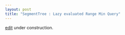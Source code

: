 ```yaml
---
layout: post
title: "SegmentTree : Lazy evaluated Range Min Query"
---
```


[edit](https://github.com/harufujimoto/harufujimoto.github.io/edit/master/_posts/data_structure/segtree/2020-09-01-lazy_rmq.md)
under construction.


